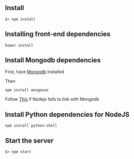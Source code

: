 ## Install

```
$> npm install
```

## Installing front-end dependencies
```
bower install
```

## Install Mongodb dependencies

First, have [Mongodb](https://www.mongodb.com/try/download/community) installed

Then
```
npm install mongoose
```

Follow [This](https://mongoosejs.com/docs/connections.html) if Nodejs fails to link with Mongodb

## Install Python dependencies for NodeJS

```
npm install python-shell
```


## Start the server
```
$> npm start
```
